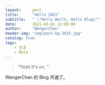 ```yaml
---
layout:     post
title:      "Hello 2021"
subtitle:   " \"Hello World, Hello Blog\""
date:       2021-03-01 12:00:00
author:     "WengerChan"
header-img: "img/post-bg-2015.jpg"
catalog: true
tags:
    - 生活
    - Meta
---
```


> “Yeah It's on. ”


WengerChan 的 Blog 开通了。


